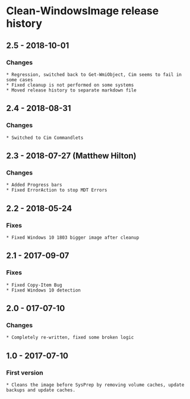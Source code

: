 # Clean-WindowsImage release history

## 2.5 - 2018-10-01

### Changes

    * Regression, switched back to Get-WmiObject, Cim seems to fail in some cases
    * Fixed cleanup is not performed on some systems
    * Moved release history to separate markdown file

## 2.4 - 2018-08-31

### Changes

    * Switched to Cim Commandlets

## 2.3 - 2018-07-27 (Matthew Hilton)

### Changes

    * Added Progress bars
    * Fixed ErrorAction to stop MDT Errors

## 2.2 - 2018-05-24

### Fixes

    * Fixed Windows 10 1803 bigger image after cleanup

## 2.1 - 2017-09-07

### Fixes

    * Fixed Copy-Item Bug
    * Fixed Windows 10 detection

## 2.0 - 017-07-10

### Changes

    * Completely re-written, fixed some broken logic

## 1.0 - 2017-07-10

### First version

    * Cleans the image before SysPrep by removing volume caches, update backups and update caches.